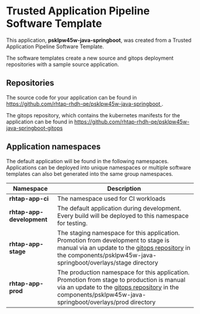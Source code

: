 # Trusted Application Pipeline Software Template

This application, **psklpw45w-java-springboot**, was created from a Trusted Application Pipeline Software Template.

The software templates create a new source and gitops deployment repositories with a sample source application. 

## Repositories

The source code for your application can be found in [https://github.com/rhtap-rhdh-qe/psklpw45w-java-springboot ](https://github.com/rhtap-rhdh-qe/psklpw45w-java-springboot ).
 
The gitops repository, which contains the kubernetes manifests for the application can be found in 
[https://github.com/rhtap-rhdh-qe/psklpw45w-java-springboot-gitops ](https://github.com/rhtap-rhdh-qe/psklpw45w-java-springboot-gitops ) 

## Application namespaces 

The default application will be found in the following namespaces. Applications can be deployed into unique namespaces or multiple software templates can also bet generated into the same group namespaces.  

|  Namespace   |  Description   |  
| -------- | -------- |
| **rhtap-app-ci** | The namespace used for CI workloads |
| **rhtap-app-development** | The default application during development. Every build will be deployed to this namespace for testing. |
| **rhtap-app-stage** | The staging namespace for this application. Promotion from development to stage is manual via an update to the [gitops repository](https://github.com/rhtap-rhdh-qe/psklpw45w-java-springboot-gitops ) in the components/psklpw45w-java-springboot/overlays/stage directory |
| **rhtap-app-prod** | The production namespace for this application. Promotion from stage to production is manual via an update to the [gitops repository](https://github.com/rhtap-rhdh-qe/psklpw45w-java-springboot-gitops ) in the components/psklpw45w-java-springboot/overlays/prod directory |